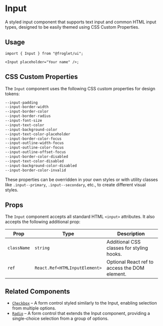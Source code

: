 # Input

A styled input component that supports text input and common HTML input types, designed to be easily themed using CSS Custom Properties.

## Usage

```tsx
import { Input } from "@froglet/ui";

<Input placeholder="Your name" />;
```

## CSS Custom Properties

The `Input` component uses the following CSS custom properties for design tokens:

```css
--input-padding
--input-border-width
--input-border-color
--input-border-radius
--input-font-size
--input-text-color
--input-background-color
--input-text-color-placeholder
--input-border-color-focus
--input-outline-width-focus
--input-outline-color-focus
--input-outline-offset-focus
--input-border-color-disabled
--input-text-color-disabled
--input-background-color-disabled
--input-border-color-invalid
```

These properties can be overridden in your own styles or with utility classes like `.input--primary`, `.input--secondary`, etc., to create different visual styles.

## Props

The `Input` component accepts all standard HTML `<input>` attributes. It also accepts the following additional prop:

| Prop        | Type                          | Description                                   |
| ----------- | ----------------------------- | --------------------------------------------- |
| `className` | `string`                      | Additional CSS classes for styling hooks.     |
| `ref`       | `React.Ref<HTMLInputElement>` | Optional React ref to access the DOM element. |

## Related Components

- [`Checkbox`](../Checkbox/README.md) – A form control styled similarly to the Input, enabling selection from multiple options.
- [`Radio`](../Radio/README.md) – A form control that extends the Input component, providing a single-choice selection from a group of options.
